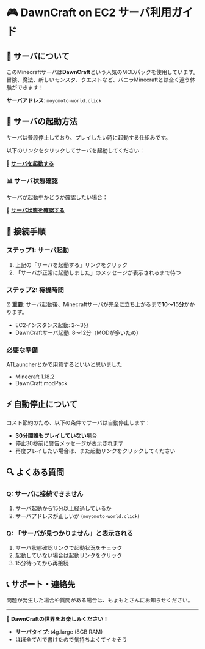 # 🎮 DawnCraft on EC2 サーバ利用ガイド

## 🌟 **サーバについて**

このMinecraftサーバは**DawnCraft**という人気のMODパックを使用しています。
冒険、魔法、新しいモンスタ、クエストなど、バニラMinecraftとは全く違う体験ができます！

**サーバアドレス**: `moyomoto-world.click`

## 🚀 **サーバの起動方法**

サーバは普段停止しており、プレイしたい時に起動する仕組みです。

以下のリンクをクリックしてサーバを起動してください：

**🔗 [サーバを起動する](https://2qrdcsu6zpbmx673sdnhfznf640qukib.lambda-url.ap-northeast-1.on.aws/)**

### **📊 サーバ状態確認**

サーバが起動中かどうか確認したい場合：

**🔗 [サーバ状態を確認する](https://67l7pr7d2vg6j4kp4gnv3r7lgi0tqrju.lambda-url.ap-northeast-1.on.aws/)**

## 🎯 **接続手順**

### **ステップ1: サーバ起動**

1. 上記の「サーバを起動する」リンクをクリック
2. 「サーバが正常に起動しました」のメッセージが表示されるまで待つ

### **ステップ2: 待機時間**

⏰ **重要**: サーバ起動後、Minecraftサーバが完全に立ち上がるまで**10〜15分**かかります。

- EC2インスタンス起動: 2〜3分
- DawnCraftサーバ起動: 8〜12分（MODが多いため）

### **必要な準備**

 ATLauncherとかで用意するといいと思いました

- Minecraft 1.18.2
- DawnCraft modPack

## ⚡ **自動停止について**

コスト節約のため、以下の条件でサーバは自動停止します：

- **30分間誰もプレイしていない**場合
- 停止30秒前に警告メッセージが表示されます
- 再度プレイしたい場合は、また起動リンクをクリックしてください

## 🔍 **よくある質問**

### **Q: サーバに接続できません**

1. サーバ起動から15分以上経過しているか
2. サーバアドレスが正しいか (`moyomoto-world.click`)

### **Q: 「サーバが見つかりません」と表示される**

1. サーバ状態確認リンクで起動状況をチェック
2. 起動していない場合は起動リンクをクリック
3. 15分待ってから再接続

## 📞 **サポート・連絡先**

問題が発生した場合や質問がある場合は、もょもとさんにお知らせください。

---

**🎉 DawnCraftの世界をお楽しみください！**

- **サーバタイプ**: t4g.large (8GB RAM)
- ほぼ全てAIで書けたので気持ちよくてイキそう
